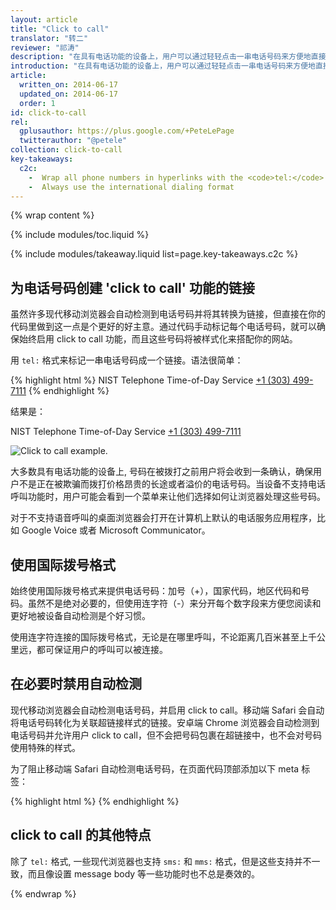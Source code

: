 ```yaml
---
layout: article
title: "Click to call"
translator: "转二"
reviewer: "祁涛"
description: "在具有电话功能的设备上，用户可以通过轻轻点击一串电话号码来方便地直接联系你，这功能被称作 Click to call。"
introduction: "在具有电话功能的设备上，用户可以通过轻轻点击一串电话号码来方便地直接联系你，这功能被称作 Click to call。"
article:
  written_on: 2014-06-17
  updated_on: 2014-06-17
  order: 1
id: click-to-call
rel:
  gplusauthor: https://plus.google.com/+PeteLePage
  twitterauthor: "@petele"
collection: click-to-call
key-takeaways:
  c2c: 
    -  Wrap all phone numbers in hyperlinks with the <code>tel:</code> schema
    -  Always use the international dialing format
---
```


{% wrap content %}
<style type="text/css">
  img.center {
    display: block;
    margin-left: auto;
    margin-right: auto;
  }
</style>

{% include modules/toc.liquid %}

{% include modules/takeaway.liquid list=page.key-takeaways.c2c %}

## 为电话号码创建 'click to call' 功能的链接

虽然许多现代移动浏览器会自动检测到电话号码并将其转换为链接，但直接在你的代码里做到这一点是个更好的好主意。通过代码手动标记每个电话号码，就可以确保始终启用 click to call 功能，而且这些号码将被样式化来搭配你的网站。

用 `tel:` 格式来标记一串电话号码成一个链接。语法很简单：

{% highlight html %}
NIST Telephone Time-of-Day Service <a href="tel:+1-303-499-7111">+1 (303) 499-7111</a>
{% endhighlight %}

结果是：

NIST Telephone Time-of-Day Service <a href="tel:+1-303-499-7111">+1 (303) 499-7111</a>

<img src="images/click-to-call_framed.jpg" class="center" alt="Click to call example.">

大多数具有电话功能的设备上, 号码在被拨打之前用户将会收到一条确认，确保用户不是正在被欺骗而拨打价格昂贵的长途或者溢价的电话号码。当设备不支持电话呼叫功能时，用户可能会看到一个菜单来让他们选择如何让浏览器处理这些号码。

对于不支持语音呼叫的桌面浏览器会打开在计算机上默认的电话服务应用程序，比如 Google Voice 或者 Microsoft Communicator。

## 使用国际拨号格式

始终使用国际拨号格式来提供电话号码：加号（+），国家代码，地区代码和号码。虽然不是绝对必要的，但使用连字符（-）来分开每个数字段来方便您阅读和更好地被设备自动检测是个好习惯。

使用连字符连接的国际拨号格式，无论是在哪里呼叫，不论距离几百米甚至上千公里远，都可保证用户的呼叫可以被连接。

## 在必要时禁用自动检测

现代移动浏览器会自动检测电话号码，并启用 click to call。移动端 Safari 会自动将电话号码转化为关联超链接样式的链接。安卓端 Chrome 浏览器会自动检测到电话号码并允许用户 click to call，但不会把号码包裹在超链接中，也不会对号码使用特殊的样式。

为了阻止移动端 Safari 自动检测电话号码，在页面代码顶部添加以下 meta 标签：

{% highlight html %}
<meta name="format-detection" content="telephone=no">
{% endhighlight %}

## click to call 的其他特点

除了 `tel:` 格式, 一些现代浏览器也支持 `sms:` 和 `mms:` 格式，但是这些支持并不一致，而且像设置 message body 等一些功能时也不总是奏效的。

{% endwrap %}
